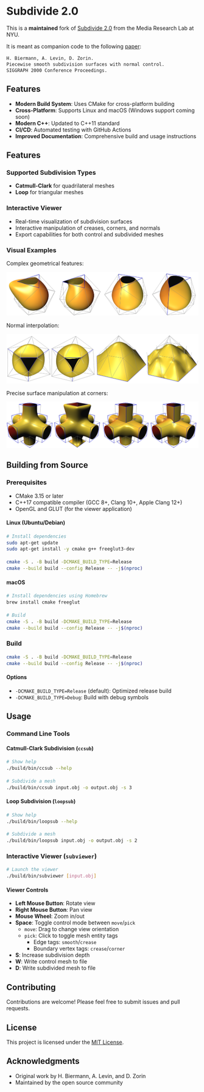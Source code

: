 # Subdivide 2.0

This is a **maintained** fork of [Subdivide 2.0](https://cs.nyu.edu/home/people/in_memoriam/biermann/subdivision) from the Media Research Lab at NYU.

It is meant as companion code to the following [paper](doc/piecewise-smooth.pdf):
```
H. Biermann, A. Levin, D. Zorin.
Piecewise smooth subdivision surfaces with normal control.
SIGGRAPH 2000 Conference Proceedings.
```

## Features

- **Modern Build System**: Uses CMake for cross-platform building
- **Cross-Platform**: Supports Linux and macOS (Windows support coming soon)
- **Modern C++**: Updated to C++11 standard
- **CI/CD**: Automated testing with GitHub Actions
- **Improved Documentation**: Comprehensive build and usage instructions

## Features

### Supported Subdivision Types

- **Catmull-Clark** for quadrilateral meshes
- **Loop** for triangular meshes

### Interactive Viewer

- Real-time visualization of subdivision surfaces
- Interactive manipulation of creases, corners, and normals
- Export capabilities for both control and subdivided meshes

### Visual Examples

Complex geometrical features:

![examples of complex features](doc/images/5.png)

Normal interpolation:

![normal interpolation](doc/images/6.png)

Precise surface manipulation at corners:

![surface manipulation with corners](doc/images/8.png)

## Building from Source

### Prerequisites

- CMake 3.15 or later
- C++17 compatible compiler (GCC 8+, Clang 10+, Apple Clang 12+)
- OpenGL and GLUT (for the viewer application)

#### Linux (Ubuntu/Debian)

```bash
# Install dependencies
sudo apt-get update
sudo apt-get install -y cmake g++ freeglut3-dev

cmake -S . -B build -DCMAKE_BUILD_TYPE=Release
cmake --build build --config Release -- -j$(nproc)
```

#### macOS

```bash
# Install dependencies using Homebrew
brew install cmake freeglut

# Build
cmake -S . -B build -DCMAKE_BUILD_TYPE=Release
cmake --build build --config Release -- -j$(nproc)
```

### Build

```bash
cmake -S . -B build -DCMAKE_BUILD_TYPE=Release
cmake --build build --config Release -- -j$(nproc)
```

#### Options

- `-DCMAKE_BUILD_TYPE=Release` (default): Optimized release build
- `-DCMAKE_BUILD_TYPE=Debug`: Build with debug symbols

## Usage

### Command Line Tools

#### Catmull-Clark Subdivision (`ccsub`)

```bash
# Show help
./build/bin/ccsub --help

# Subdivide a mesh
./build/bin/ccsub input.obj -o output.obj -s 3
```

#### Loop Subdivision (`loopsub`)

```bash
# Show help
./build/bin/loopsub --help

# Subdivide a mesh
./build/bin/loopsub input.obj -o output.obj -s 2
```

### Interactive Viewer (`subviewer`)

```bash
# Launch the viewer
./build/bin/subviewer [input.obj]
```

#### Viewer Controls

- **Left Mouse Button**: Rotate view
- **Right Mouse Button**: Pan view
- **Mouse Wheel**: Zoom in/out
- **Space**: Toggle control mode between `move`/`pick`
  - `move`: Drag to change view orientation
  - `pick`: Click to toggle mesh entity tags
    - Edge tags: `smooth`/`crease`
    - Boundary vertex tags: `crease`/`corner`
- **S**: Increase subdivision depth
- **W**: Write control mesh to file
- **D**: Write subdivided mesh to file

## Contributing

Contributions are welcome! Please feel free to submit issues and pull requests.

## License

This project is licensed under the [MIT License](LICENSE).

## Acknowledgments

- Original work by H. Biermann, A. Levin, and D. Zorin
- Maintained by the open source community
